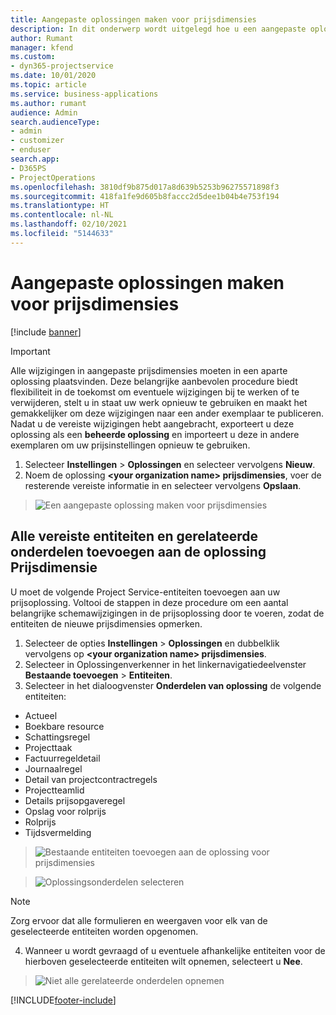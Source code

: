 ```yaml
---
title: Aangepaste oplossingen maken voor prijsdimensies
description: In dit onderwerp wordt uitgelegd hoe u een aangepaste oplossing kunt maken bij het maken van aangepaste prijsdimensies.
author: Rumant
manager: kfend
ms.custom:
- dyn365-projectservice
ms.date: 10/01/2020
ms.topic: article
ms.service: business-applications
ms.author: rumant
audience: Admin
search.audienceType:
- admin
- customizer
- enduser
search.app:
- D365PS
- ProjectOperations
ms.openlocfilehash: 3810df9b875d017a8d639b5253b96275571898f3
ms.sourcegitcommit: 418fa1fe9d605b8faccc2d5dee1b04b4e753f194
ms.translationtype: HT
ms.contentlocale: nl-NL
ms.lasthandoff: 02/10/2021
ms.locfileid: "5144633"
---
```

# <a name="create-custom-solutions-for-pricing-dimensions"></a>Aangepaste oplossingen maken voor prijsdimensies

[!include [banner](../includes/psa-now-project-operations.md)]

> [!IMPORTANT]
> Alle wijzigingen in aangepaste prijsdimensies moeten in een aparte oplossing plaatsvinden. Deze belangrijke aanbevolen procedure biedt flexibiliteit in de toekomst om eventuele wijzigingen bij te werken of te verwijderen, stelt u in staat uw werk opnieuw te gebruiken en maakt het gemakkelijker om deze wijzigingen naar een ander exemplaar te publiceren. Nadat u de vereiste wijzigingen hebt aangebracht, exporteert u deze oplossing als een **beheerde oplossing** en importeert u deze in andere exemplaren om uw prijsinstellingen opnieuw te gebruiken.

1. Selecteer **Instellingen** > **Oplossingen** en selecteer vervolgens **Nieuw**. 
2. Noem de oplossing **\<your organization name> prijsdimensies**, voer de resterende vereiste informatie in en selecteer vervolgens **Opslaan**.

> ![Een aangepaste oplossing maken voor prijsdimensies](media/Creation-of-custom-pricing-dimension-solution.PNG)
  
## <a name="add-all-required-entities-and-related-components-to-the-pricing-dimension-solution"></a>Alle vereiste entiteiten en gerelateerde onderdelen toevoegen aan de oplossing Prijsdimensie
U moet de volgende Project Service-entiteiten toevoegen aan uw prijsoplossing. Voltooi de stappen in deze procedure om een aantal belangrijke schemawijzigingen in de prijsoplossing door te voeren, zodat de entiteiten de nieuwe prijsdimensies opmerken.

1. Selecteer de opties **Instellingen** > **Oplossingen** en dubbelklik vervolgens op **\<your organization name> prijsdimensies**. 
2. Selecteer in Oplossingenverkenner in het linkernavigatiedeelvenster **Bestaande toevoegen** > **Entiteiten**.
3. Selecteer in het dialoogvenster **Onderdelen van oplossing** de volgende entiteiten:

- Actueel
- Boekbare resource
- Schattingsregel
- Projecttaak
- Factuurregeldetail
- Journaalregel
- Detail van projectcontractregels
- Projectteamlid
- Details prijsopgaveregel
- Opslag voor rolprijs
- Rolprijs 
- Tijdsvermelding 

> ![Bestaande entiteiten toevoegen aan de oplossing voor prijsdimensies](media/Existing-entities-to-PD-solution.png)

> ![Oplossingsonderdelen selecteren](media/Dimension-Components.png)

> [!NOTE]
> Zorg ervoor dat alle formulieren en weergaven voor elk van de geselecteerde entiteiten worden opgenomen.

4. Wanneer u wordt gevraagd of u eventuele afhankelijke entiteiten voor de hierboven geselecteerde entiteiten wilt opnemen, selecteert u **Nee**.

> ![Niet alle gerelateerde onderdelen opnemen](media/Do-not-include-required.png)




[!INCLUDE[footer-include](../includes/footer-banner.md)]